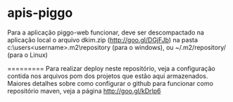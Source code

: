 apis-piggo
==========
Para a aplicação piggo-web funcionar, deve ser descompactado na aplicação local o arquivo dkim.zip (http://goo.gl/DGjFJb) na pasta c:\users\<username>\.m2\repository (para o windows), ou ~/.m2/repository/ (para o Linux)


=========
Para realizar deploy neste repositório, veja a configuração contida nos arquivos pom dos projetos que estão aqui armazenados. Maiores detalhes sobre como configurar o github para funcionar como repositório maven, veja a página http://goo.gl/kDrlp6
